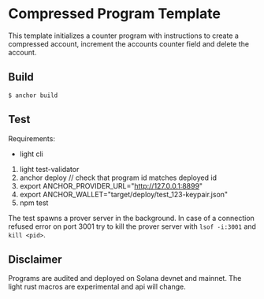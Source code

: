# Compressed Program Template

This template initializes a counter program with instructions to create a compressed account, increment the accounts counter field and delete the account.

## Build

``
$ anchor build
``

## Test

Requirements:
- light cli

1. light test-validator
2. anchor deploy // check that program id matches deployed id
3. export ANCHOR_PROVIDER_URL="http://127.0.0.1:8899"
4. export ANCHOR_WALLET="target/deploy/test_123-keypair.json"
5. npm test

The test spawns a prover server in the background.
In case of a connection refused error on port 3001 try to kill the prover server with `lsof -i:3001` and `kill <pid>`.


## Disclaimer

Programs are audited and deployed on Solana devnet and mainnet.
The light rust macros are experimental and api will change.
